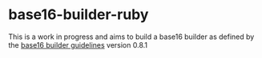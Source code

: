 # base16-builder-ruby
This is a work in progress and aims to build a base16 builder as defined by the [base16 builder guidelines](https://github.com/chriskempson/base16/blob/master/builder.md) version 0.8.1
